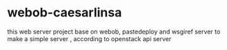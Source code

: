 # webob-caesarlinsa
this web server project base on webob, pastedeploy and wsgiref server to make a simple server , according to openstack api server
